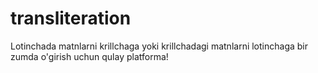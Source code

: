 # transliteration
Lotinchada matnlarni krillchaga yoki krillchadagi matnlarni lotinchaga bir zumda o'girish uchun qulay platforma!
